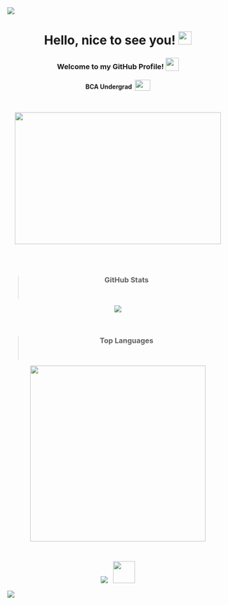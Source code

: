 <img src="https://capsule-render.vercel.app/api?type=waving&color=gradient&height=180&width=100%&section=header&reversal=true" />
<h1 align="center">Hello, nice to see you!&nbsp;<img src="https://raw.githubusercontent.com/MartinHeinz/MartinHeinz/master/wave.gif" width="30px"></h1>
<h3 align="center"> Welcome to my GitHub Profile!&nbsp;<sub><img src="https://slackmojis.com/emojis/9845-meow_heart/download" width="30" height="30"></sub></h3>

<h4 align="center">BCA Undergrad &nbsp;<sub><img src="https://raw.githubusercontent.com/TheDudeThatCode/TheDudeThatCode/master/Assets/Developer.gif" width=35 height=25></sub></h4><br>

<p align="center">
  <img src="https://media.giphy.com/media/L1R1tvI9svkIWwpVYr/giphy.gif?cid=790b761120dcbf0f1e3c0a9fbf743fc0813124031a1fd390&rid=giphy.gif&ct=g.gif" height="300" width="470" />
</p><br><br>

> <h3 align="center">GitHub Stats</h3><br>
<p align="center">
  <img src="https://github-readme-stats.vercel.app/api?username=AkshitaDas&theme=cobalt&show_icons=true&hide=issues,contribs">
</p><br>

> <h3 align="center">Top Languages</h3><br>
<p align="center">
  <img src="https://github-readme-stats.vercel.app/api/top-langs/?username=AkshitaDas&&show_icons=true&theme=dracula&layout=compact" width="400">
</p><br>

<p align="center">
  <img src="https://komarev.com/ghpvc/?username=AkshitaDas&color=b52b65">&nbsp;&nbsp;&nbsp;<img src="https://slackmojis.com/emojis/532-bandit/download" width="50" height="50">
</p>  

<img src="https://capsule-render.vercel.app/api?type=waving&color=gradient&height=180&width=100%&section=footer&reversal=true" />
